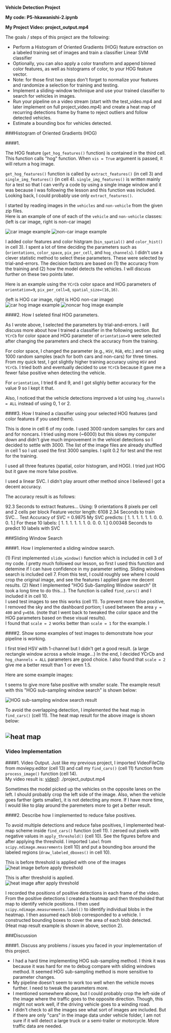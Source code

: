 **Vehicle Detection Project**

**My code: P5-hkawanishi-2.ipynb**

**My Project Video: project_output.mp4**


The goals / steps of this project are the following:

* Perform a Histogram of Oriented Gradients (HOG) feature extraction on a labeled training set of images and train a classifier Linear SVM classifier
* Optionally, you can also apply a color transform and append binned color features, as well as histograms of color, to your HOG feature vector. 
* Note: for those first two steps don't forget to normalize your features and randomize a selection for training and testing.
* Implement a sliding-window technique and use your trained classifier to search for vehicles in images.
* Run your pipeline on a video stream (start with the test_video.mp4 and later implement on full project_video.mp4) and create a heat map of recurring detections frame by frame to reject outliers and follow detected vehicles.
* Estimate a bounding box for vehicles detected.

[//]: # (Image References)
[image1]: ./output_images/car_image_example.jpg
[image2]: ./output_images/noncar_image_example.jpg
[image3]: ./output_images/car_hog_image_example.jpg
[image4]: ./output_images/noncar_hog_image_example.jpg
[image5]: ./output_images/car_image_with_boxes1.jpg
[image6]: ./output_images/heat_image1.jpg
[image7]: ./output_images/heat_image_before.jpg
[image8]: ./output_images/heat_image_after.jpg
[video1]: ./project_output.mp4


###Histogram of Oriented Gradients (HOG)

####1. 

The HOG feature (`get_hog_features()` function) is contained in the third cell.  This function calls "hog" function.  When `vis = True` argument is passed, it will return a hog image.  

`get_hog_features()` function is called by `extract_features()` (in cell 3) and `single_img_features()` (in cell 4).  `single_img_features()` is written mainly for a test so that I can verify a code by using a single image window and it was because I was following the lesson and this function was included.  Looking back, I could probably use only `extract_features()`.

I started by reading images in the `vehicles` and `non-vehicle` from the given zip files.  
Here is an example of one of each of the `vehicle` and `non-vehicle` classes:
(left is car image, right is non-car image)

![car image example][image1]
![non-car image example][image2]

I added color features and color histgram (`bin_spatial()` and `color_hist()` in cell 3).  I spent a lot of time deciding the parameters such as (`orientations`, `color_space`, `pix_per_cell`, and `hog_channels`).
I didn't use a clever statistic method to select these parameters. These were selected by trial-and-errors. The decision factors are based on (1) the accuracy from the training and (2) how the model detects the vehicles.  I will discuss further on these two points later.

Here is an example using the `YCrCb` color space and HOG parameters of `orientation=9`, `pix_per_cell=8`, `spatial_size=(16,16)`.

(left is HOG car image, right is HOG non-car image)
![car hog image example][image3]
![noncar hog image example][image4]

####2. How I seleted final HOG parameters.

As I wrote above, I selected the parameters by trial-and-errors. I will discuss more about how I trained a classifier in the following section.  But `YCrCb` for color space and HOG parameter of `orientation=9` were selected after changing the parameters and check the accuracy from the training.

For color space, I changed the parameter (e.g., `HSV`, `RGB`, etc.) and ran using 1000 random samples (each for both cars and non-cars) for three times.  From my quick test, I got slightly higher training accuracy using `HSV` and `YCrCb`.  I tried both and eventually decided to use `YCrCb` because it gave me a fewer false positive when detecting the vehicle. 

For `orientation`, I tried 6 and 9, and I got slighly better accuracy for the value 9 so I kept it that.

Also, I noticed that the vehicle detections improved a lot using `hog_channels = ALL` instead of using 0, 1 or 2.  


####3. How I trained a classifier using your selected HOG features (and color features if you used them).

This is done in cell 6 of my code.
I used 3000 random samples for cars and and for noncars.  I tried using more (~6000) but this slows my computer down and didn't give much improvement in the vehicel detections so I decided to settle with 3000.  The list of the image files are already shuffled in cell 1 so I ust used the first 3000 samples.
I split 0.2 for test and the rest for the training.  

I used all three features (spatial, color histogram, and HOG).  I tried just HOG but it gave me more false positive.  

I used a linear SVC.  I didn't play arount other method since I believed I got a decent accuracy.  

The accuracy result is as follows:

92.3 Seconds to extract features...
Using: 9 orientations 8 pixels per cell and 2 cells per block
Feature vector length: 6108
2.34 Seconds to train SVC...
Test Accuracy of SVC =  0.9875
My SVC predicts:  [ 1.  1.  1.  1.  1.  1.  0.  0.  0.  1.]
For these 10 labels:  [ 1.  1.  1.  1.  1.  1.  0.  0.  0.  1.]
0.00348 Seconds to predict 10 labels with SVC

###Sliding Window Search

####1. How I implemented a sliding window search.  

(1) First implemented `slide_window()` function which is included in cell 3 of my code. I pretty much followed our lesson, so first I used this function and detemine if I can have confidence in my parameter setting.  Sliding windows search is included cell 7.  From this test, I could roughly see where I could crop the original image, and see the features I applied gave me decent results.
(2) Next I implemented "HOG Sub-Sampling Window search" (It took a long time to do this...).  The function is called `find_cars()` and I included it in cell 10.  
I used test images to see this works (cell 11).  To prevent more false positive, I removed the sky and the dashboard portion; I used between the area `y = 400` and `y=656`.  (note that I went back to tweaked the color space and the HOG parameters based on these visual results).  
I found that `scale = 2` works better than `scale = 1` for the example.  I

####2. Show some examples of test images to demonstrate how your pipeline is working.  

I first tried HSV with 1-channel but I didn't get a good result. (a large rectangle window across a whole image...) In the end, I decided YCrCb and `hog_channels = ALL` parameters are good choice.  I also found that `scale = 2` give me a better result than 1 or even 1.5.  

Here are some example images:

t seems to give more false positive with smaller scale.  The example result with this "HOG sub-sampling window search" is shown below:

![HOG sub-sampling window search result][image5]

To avoid the overlapping detection, I implemented the heat map in `find_cars()` (cell 11).  The heat map result for the above image is shown below:

![heat map][image6]
---

### Video Implementation

####1. Video Output.
Just like my previous project, I imported VideoFileClip from moviepy.editor (cell 13) and call my `find_cars()` (cell 11) function from `process_image()` function (cell 14).  
My video result is:
[video1]: ./project_output.mp4

Sometimes the model picked up the vehicles on the opposite lanes on the left.  I should probably crop the left side of the image.  Also, when the vehicle goes farther (gets smaller), it is not detecting any more.  If I have more time, I would like to play around the paremeters more to get a better result.  


####2. Describe how I implemented to reduce false positives. 

To avoid multiple detections and reduce false positives, I implemented heat-map scheme inside `find_cars()` function (cell 11).  I zeroed out pixels with negative values in `apply_threshold()` (cell 10).  See the figures before and after applying the threshold.  I imported `label` from `scipy.ndimage.measrements`  (cell 10) and put a bounding box around the labeled regions (`draw_labeled_dboxes()` in cell 10).  

This is before threshold is applied with one of the images
![heat image before apply threshold][image7]

This is after threshold is applied.   
![heat image after apply threshold][image8]

I recorded the positions of positive detections in each frame of the video.  From the positive detections I created a heatmap and then thresholded that map to identify vehicle positions.  I then used `scipy.ndimage.measurements.label()` to identify individual blobs in the heatmap.  I then assumed each blob corresponded to a vehicle.  I constructed bounding boxes to cover the area of each blob detected.  
(Heat map result example is shown in above, section 2).  


###Discussion

####1. Discuss any problems / issues you faced in your implementation of this project.  

* I had a hard time implementing HOG sub-sampling method.  I think it was because it was hard for me to debug compare with sliding windows method.  It seemed HOG sub-sampling method is more sensitive to parameter changes.  
* My pipeline doesn't seem to work too well when the vehicle moves further.  I need to tweak the parameters more.  
* I mentioned somewhere above, but I could probably crop the left-side of the image where the traffic goes to the opposite direction.  Though, this might not work well, if the driving vehicle goes to a winding road. 
* I didn't check to all the images see what sort of images are included.  But if there are only "cars" in the image data under vehicle folder, I am not sure if it will detect a large truck or a semi-trailer or motorcycle.  More traffic data are needed.


